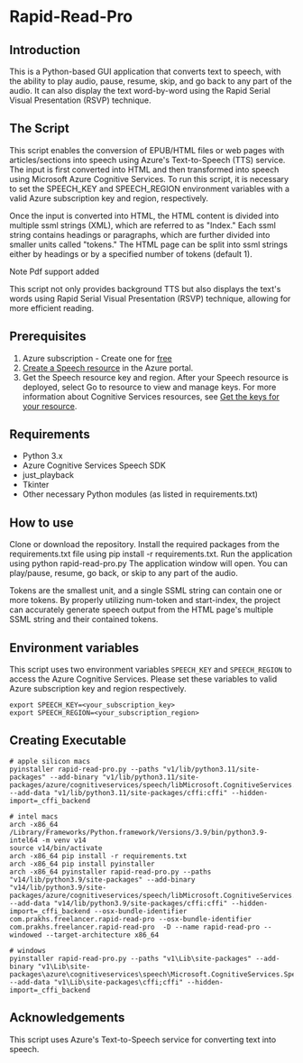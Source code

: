 # Rapid-Read-Pro
## Introduction
This is a Python-based GUI application that converts text to speech, with the ability to play audio, pause, resume, skip, and go back to any part of the audio. It can also display the text word-by-word using the Rapid Serial Visual Presentation (RSVP) technique.

## The Script 
This script enables the conversion of EPUB/HTML files or web pages with articles/sections into speech using Azure's Text-to-Speech (TTS) service. The input is first converted into HTML and then transformed into speech using Microsoft Azure Cognitive Services. To run this script, it is necessary to set the SPEECH_KEY and SPEECH_REGION environment variables with a valid Azure subscription key and region, respectively.

Once the input is converted into HTML, the HTML content is divided into multiple ssml strings (XML), which are referred to as "Index." Each ssml string contains headings or paragraphs, which are further divided into smaller units called "tokens." The HTML page can be split into ssml strings either by headings or by a specified number of tokens (default 1).

Note Pdf support added

This script not only provides background TTS but also displays the text's words using Rapid Serial Visual Presentation (RSVP) technique, allowing for more efficient reading.

## Prerequisites
1. Azure subscription - Create one for [free](https://azure.microsoft.com/free/cognitive-services)
2. [Create a Speech resource](https://portal.azure.com/#create/Microsoft.CognitiveServicesSpeechServices) in the Azure portal.
3. Get the Speech resource key and region. After your Speech resource is deployed, select Go to resource to view and manage keys. For more information about Cognitive Services resources, see [Get the keys for your resource](https://learn.microsoft.com/en-us/azure/cognitive-services/cognitive-services-apis-create-account#get-the-keys-for-your-resource).

## Requirements
* Python 3.x
* Azure Cognitive Services Speech SDK
* just_playback
* Tkinter
* Other necessary Python modules (as listed in requirements.txt)

## How to use
Clone or download the repository.
Install the required packages from the requirements.txt file using pip install -r requirements.txt.
Run the application using python rapid-read-pro.py
The application window will open. You can play/pause, resume, go back, or skip to any part of the audio.

Tokens are the smallest unit, and a single SSML string can contain one or more tokens. By properly utilizing num-token and start-index, the project can accurately generate speech output from the HTML page's multiple SSML string and their contained tokens.

## Environment variables
This script uses two environment variables `SPEECH_KEY` and `SPEECH_REGION` to access the Azure Cognitive Services. Please set these variables to valid Azure subscription key and region respectively.

```
export SPEECH_KEY=<your_subscription_key>
export SPEECH_REGION=<your_subscription_region>
```

## Creating Executable

```commandline
# apple silicon macs
pyinstaller rapid-read-pro.py --paths "v1/lib/python3.11/site-packages" --add-binary "v1/lib/python3.11/site-packages/azure/cognitiveservices/speech/libMicrosoft.CognitiveServices.Speech.core.dylib:." --add-data "v1/lib/python3.11/site-packages/cffi:cffi" --hidden-import=_cffi_backend

# intel macs
arch -x86_64 /Library/Frameworks/Python.framework/Versions/3.9/bin/python3.9-intel64 -m venv v14
source v14/bin/activate
arch -x86_64 pip install -r requirements.txt
arch -x86_64 pip install pyinstaller
arch -x86_64 pyinstaller rapid-read-pro.py --paths "v14/lib/python3.9/site-packages" --add-binary "v14/lib/python3.9/site-packages/azure/cognitiveservices/speech/libMicrosoft.CognitiveServices.Speech.core.dylib:." --add-data "v14/lib/python3.9/site-packages/cffi:cffi" --hidden-import=_cffi_backend --osx-bundle-identifier com.prakhs.freelancer.rapid-read-pro --osx-bundle-identifier com.prakhs.freelancer.rapid-read-pro  -D --name rapid-read-pro --windowed --target-architecture x86_64

# windows
pyinstaller rapid-read-pro.py --paths "v1\Lib\site-packages" --add-binary "v1\Lib\site-packages\azure\cognitiveservices\speech\Microsoft.CognitiveServices.Speech.core.dll;." --add-data "v1\Lib\site-packages\cffi;cffi" --hidden-import=_cffi_backend
```

## Acknowledgements
This script uses Azure's Text-to-Speech service for converting text into speech.
